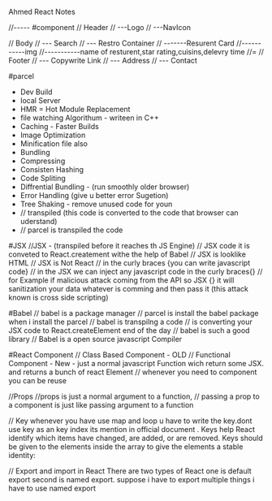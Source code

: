 Ahmed React Notes

//----- #component
// Header
// ---Logo
// ---NavIcon

// Body
// --- Search
// --- Restro Container
// -------Resurent Card
//-----------img
//-----------name of resturent,star rating,cuisins,delevry time
//=
// Footer
// --- Copywrite Link
// --- Address
// --- Contact

#parcel
- Dev Build
- local Server
- HMR = Hot Module Replacement
- file watching Algorithum - writeen in C++
- Caching - Faster Builds
- Image Optimization
- Minification file also
- Bundling
- Compressing
- Consisten Hashing
- Code Spliting
- Diffrential Bundling - (run smoothly older browser)
- Error Handling (give u better error Sugetion)
- Tree Shaking - remove unused code for youn
- // transpiled (this code is converted to the code that browser can uderstand)
- // parcel is transpiled the code 

#JSX
//JSX - (transpiled before it reaches th JS Engine)
// JSX code it is conveted to React.createment withe the help of Babel
// JSX is looklike HTML
// JSX is Not React 
// in the curly braces {you can write javascript code}
// in the JSX we can inject any javascript code in the curly braces{}
// for Example if malicious attack coming from the API so JSX {} it will sanitization your  data whatever is comming and then pass it  (this attack known is cross side scripting)



#Babel
// babel is a package manager
// parcel is install the babel package when i install the parcel
// babel is transpilng a code
// is converting your JSX code to React.createElement end of the day
// babel is such a good library
// Babel is a open source javascript Compiler

#React Component
// Class Based Component - OLD
// Functional Component  - New - just a normal javascript Function wich return some JSX. and returns a bunch of react Element
// whenever you need to component you can be reuse

//Props
//props is just a normal argument to a function,
// passing a prop to a component is just like passing argument to a function


// Key
whenever you have use map and loop u have to write the key.dont use key as an key index its mention in official document . Keys help React identify which items have changed, are added, or are removed. Keys should be given to the elements inside the array to give the elements a stable identity:

// Export and import in React
There are two types of React one is default export second is named export.
suppose i have to export multiple things i have to use named export 
